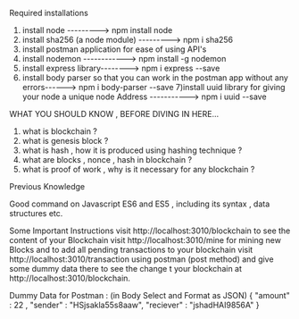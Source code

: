Required installations

1) install node ---------> npm install node
2) install sha256 (a node module) ---------> npm i sha256
3) install postman application for ease of using API's
4) install nodemon ------------> npm install -g nodemon
5) install express library--------> npm i express --save
6) install body parser so that you can work in the postman app without any errors------> npm i body-parser --save
7)install uuid library for giving your node a unique node Address -----------> npm i uuid --save

WHAT YOU SHOULD KNOW , BEFORE DIVING IN HERE...

1) what is blockchain ?
2) what is genesis block ?
3) what is hash , how it is produced using hashing technique ?
4) what are blocks , nonce , hash in blockchain ?
5) what is proof of work , why is it necessary for any blockchain ?

Previous Knowledge

Good command on Javascript ES6  and ES5 , including its syntax , data structures etc.

Some Important Instructions
visit http://localhost:3010/blockchain to see the content of your Blockchain
visit http://localhost:3010/mine for mining new Blocks and to add all pending transactions to your blockchain
visit http://localhost:3010/transaction using postman (post method) and give some dummy data there to see the change t your blockchain at http://localhost:3010/blockchain.

Dummy Data for Postman : (in Body Select and Format as JSON)
{
    "amount" : 22 ,
    "sender" : "HSjsakla55s8aaw",
    "reciever" :  "jshadHAI9856A"
}